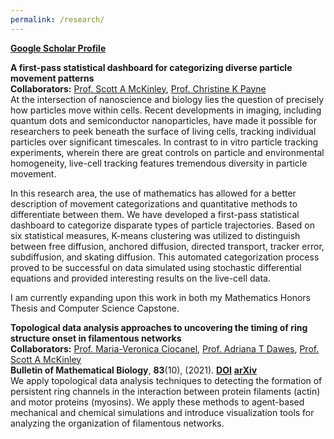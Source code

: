 ```yaml
---
permalink: /research/
---
```


[**Google Scholar Profile**](https://scholar.google.com/citations?user=-d1aa-sAAAAJ&hl=en)

**A first-pass statistical dashboard for categorizing diverse particle movement patterns**  
**Collaborators:** [Prof. Scott A McKinley](https://randommath.net/), [Prof. Christine K Payne](http://payne.pratt.duke.edu/)     
At the intersection of nanoscience and biology lies the question of precisely how particles move within cells. Recent developments in imaging, including quantum dots and semiconductor nanoparticles, have made it possible for researchers to peek beneath the surface of living cells, tracking individual particles over significant timescales. In contrast to in vitro particle tracking experiments, wherein there are great controls on particle and environmental homogeneity, live-cell tracking features tremendous diversity in particle movement.     

In this research area, the use of mathematics has allowed for a better description of movement categorizations and quantitative methods to differentiate between them. We have developed a first-pass statistical dashboard to categorize disparate types of particle trajectories. Based on six statistical measures, K-means clustering was utilized to distinguish between free diffusion, anchored diffusion, directed transport, tracker error, subdiffusion, and skating diffusion. This automated categorization process proved to be successful on data simulated using stochastic differential equations and provided interesting results on the live-cell data.   

I am currently expanding upon this work in both my Mathematics Honors Thesis and Computer Science Capstone.    

**Topological data analysis approaches to uncovering the timing of ring structure onset in filamentous networks**  
**Collaborators:** [Prof. Maria-Veronica Ciocanel](https://services.math.duke.edu/~ciocanel/), [Prof. Adriana T Dawes](https://people.math.osu.edu/dawes.33/), [Prof. Scott A McKinley](https://randommath.net/)  
**Bulletin of Mathematical Biology**, **83**(10), (2021). [**DOI**](https://link.springer.com/article/10.1007/s11538-020-00847-3)
[**arXiv**](https://arxiv.org/abs/1910.05850)  
We apply topological data analysis techniques to detecting the formation of persistent ring channels in the interaction between protein filaments (actin) and motor proteins (myosins). We apply these methods to agent-based mechanical and chemical simulations and introduce visualization tools for analyzing the organization of filamentous networks.   
